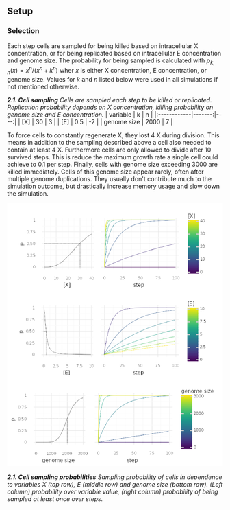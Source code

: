 ## Setup

### Selection

Each step cells are sampled for being killed based on intracellular X concentration,
or for being replicated based on intracellular E concentration and genome size.
The probability for being sampled is calculated with $p_{k,n}(x) = x^n / (x^n + k^n)$
wher $x$ is either X concentration, E concentration, or genome size.
Values for $k$ and $n$ listed below were used in all simulations if not mentioned otherwise.

_**2.1. Cell sampling** Cells are sampled each step to be killed or replicated. Replication probability depends on X concentration, killing probability on genome size and E concentration._
| variable    |      k |   n |
|:------------|-------:|----:|
| [X]         |   30   |   3 |
| [E]         |    0.5 |  -2 |
| genome size | 2000   |   7 |

To force cells to constantly regenerate X, they lost 4 X during division.
This means in addition to the sampling described above a cell also needed to contain at least 4 X.
Furthermore cells are only allowed to divide after 10 survived steps.
This is reduce the maximum growth rate a single cell could achieve to 0.1 per step.
Finally, cells with genome size exceeding 3000 are killed immediately.
Cells of this genome size appear rarely, often after multiple genome duplications.
They usually don't contribute much to the simulation outcome, but drastically increase memory usage and slow down the simulation.

![](https://raw.githubusercontent.com/mRcSchwering/luca/main/e1_co2_fixing/imgs/cell_sampling.png)

_**2.1. Cell sampling probabilities** Sampling probability of cells in dependence to variables X (top row), E (middle row) and genome size (bottom row). (Left column) probability over variable value, (right column) probability of being sampled at least once over steps._
